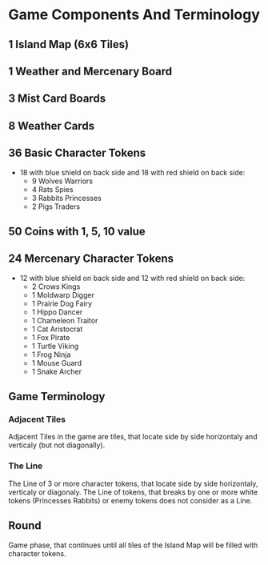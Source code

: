# Game Components And Terminology

## 1 Island Map (6x6 Tiles)

## 1 Weather and Mercenary Board

## 3 Mist Card Boards

## 8 Weather Cards

## 36 Basic Character Tokens

* 18 with blue shield on back side and 18 with red shield on back side:
  * 9 Wolves Warriors
  * 4 Rats Spies
  * 3 Rabbits Princesses
  * 2 Pigs Traders

## 50 Coins with 1, 5, 10 value

## 24 Mercenary Character Tokens

* 12 with blue shield on back side and 12 with red shield on back side:
  * 2 Crows Kings
  * 1 Moldwarp Digger
  * 1 Prairie Dog Fairy
  * 1 Hippo Dancer
  * 1 Chameleon Traitor
  * 1 Cat Aristocrat
  * 1 Fox Pirate
  * 1 Turtle Viking
  * 1 Frog Ninja
  * 1 Mouse Guard
  * 1 Snake Archer

## Game Terminology

### Adjacent Tiles

Adjacent Tiles in the game are tiles, that locate side by side horizontaly and verticaly (but not diagonally).

### The Line

The Line of 3 or more character tokens, that locate side by side horizontaly, verticaly or diagonaly. The Line of tokens, that breaks by one or more white tokens (Princesses Rabbits) or enemy tokens does not consider as a Line.

## Round

Game phase, that continues until all tiles of the Island Map will be filled with character tokens.